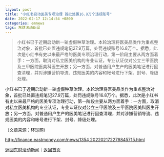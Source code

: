 ```yaml
---
layout: post
title: "小红书启动医美专项治理 首批处置16.8万个违规账号"
date: 2022-02-17 12:14:54 +0800
categories: emnews
tags: 东财滚动新闻
---
```

>  小红书已于近期启动新一轮虚假种草治理。本轮治理将医美品类作为重点整治对象，首批已处置违规笔记27.9万篇，处罚违规账号16.8万个。据悉，此次是小红书有史以来最严格的医美专项治理行动，第一阶段主要从两方面着手：一方面，取消对私立医美机构的专业认证，专业认证仅对公立三甲医院及三甲医院医美科医生开放；另一方面，对普通用户生产的医美笔记进行回查清理，并对涉嫌营销导流、违规医美的内容和帐号进行下架、封号、降级处理。

<p> 小红书已于近期启动新一轮虚假种草治理。本轮治理将医美品类作为重点整治对象，首批已处置违规笔记27.9万篇，处罚违规账号16.8万个。据悉，此次是小红书有史以来最严格的医美专项治理行动，第一阶段主要从两方面着手：一方面，取消对私立医美机构的专业认证，专业认证仅对公立三甲医院及三甲医院医美科医生开放；另一方面，对普通用户生产的医美笔记进行回查清理，并对涉嫌营销导流、违规医美的内容和帐号进行下架、封号、降级处理。</p><p class="em_media">（文章来源：环球网）</p>

<http://finance.eastmoney.com/news/1354,202202172279845715.html>

[返回东财滚动新闻](//finews.withounder.com/emnews/)｜[返回首页](//finews.withounder.com/)
